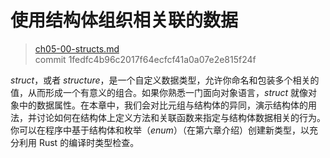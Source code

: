 # 使用结构体组织相关联的数据

> [ch05-00-structs.md](https://github.com/rust-lang/book/blob/master/src/ch05-00-structs.md)
> <br>
> commit 1fedfc4b96c2017f64ecfcf41a0a07e2e815f24f

*struct*，或者 *structure*，是一个自定义数据类型，允许你命名和包装多个相关的值，从而形成一个有意义的组合。如果你熟悉一门面向对象语言，*struct* 就像对象中的数据属性。在本章中，我们会对比元组与结构体的异同，演示结构体的用法，并讨论如何在结构体上定义方法和关联函数来指定与结构体数据相关的行为。你可以在程序中基于结构体和枚举（*enum*）（在第六章介绍）创建新类型，以充分利用 Rust 的编译时类型检查。
